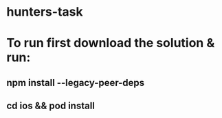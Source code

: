 # hunters-task
# To run first download the solution & run: 
## npm install --legacy-peer-deps
## cd ios && pod install
